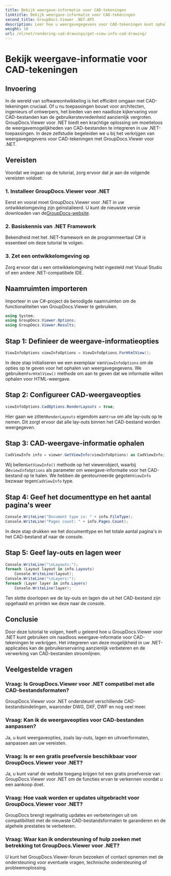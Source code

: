 ```yaml
---
title: Bekijk weergave-informatie voor CAD-tekeningen
linktitle: Bekijk weergave-informatie voor CAD-tekeningen
second_title: GroupDocs.Viewer .NET-API
description: Leer hoe u weergavegegevens voor CAD-tekeningen kunt ophalen met GroupDocs.Viewer voor .NET. Verbeter uw .NET-applicaties met naadloze verwerking van CAD-bestanden.
weight: 10
url: /nl/net/rendering-cad-drawings/get-view-info-cad-drawing/
---
```


# Bekijk weergave-informatie voor CAD-tekeningen

## Invoering
In de wereld van softwareontwikkeling is het efficiënt omgaan met CAD-tekeningen cruciaal. Of u nu toepassingen bouwt voor architecten, ingenieurs of ontwerpers, het bieden van een naadloze kijkervaring voor CAD-bestanden kan de gebruikerstevredenheid aanzienlijk vergroten. GroupDocs.Viewer voor .NET biedt een krachtige oplossing om moeiteloos de weergavemogelijkheden van CAD-bestanden te integreren in uw .NET-toepassingen. In deze zelfstudie begeleiden we u bij het verkrijgen van weergavegegevens voor CAD-tekeningen met GroupDocs.Viewer voor .NET.
## Vereisten
Voordat we ingaan op de tutorial, zorg ervoor dat je aan de volgende vereisten voldoet:
### 1. Installeer GroupDocs.Viewer voor .NET
 Eerst en vooral moet GroupDocs.Viewer voor .NET in uw ontwikkelomgeving zijn geïnstalleerd. U kunt de nieuwste versie downloaden van de[GroupDocs-website](https://releases.groupdocs.com/viewer/net/).
### 2. Basiskennis van .NET Framework
Bekendheid met het .NET-framework en de programmeertaal C# is essentieel om deze tutorial te volgen.
### 3. Zet een ontwikkelomgeving op
Zorg ervoor dat u een ontwikkelomgeving hebt ingesteld met Visual Studio of een andere .NET-compatibele IDE.

## Naamruimten importeren
Importeer in uw C#-project de benodigde naamruimten om de functionaliteiten van GroupDocs.Viewer te gebruiken.

```csharp
using System;
using GroupDocs.Viewer.Options;
using GroupDocs.Viewer.Results;
```

## Stap 1: Definieer de weergave-informatieopties
```csharp
ViewInfoOptions viewInfoOptions = ViewInfoOptions.ForHtmlView();
```
 In deze stap initialiseren we een exemplaar van`ViewInfoOptions` om de opties op te geven voor het ophalen van weergavegegevens. We gebruiken`ForHtmlView()` methode om aan te geven dat we informatie willen ophalen voor HTML-weergave.
## Stap 2: Configureer CAD-weergaveopties
```csharp
viewInfoOptions.CadOptions.RenderLayouts = true;
```
 Hier gaan we zitten`RenderLayouts` eigendom aan`true` om alle lay-outs op te nemen. Dit zorgt ervoor dat alle lay-outs binnen het CAD-bestand worden weergegeven.
## Stap 3: CAD-weergave-informatie ophalen
```csharp
CadViewInfo info = viewer.GetViewInfo(viewInfoOptions) as CadViewInfo;
```
 Wij bellen`GetViewInfo()` methode op het viewerobject, waarbij de`viewInfoOptions` als parameter om weergave-informatie voor het CAD-bestand op te halen. We hebben de geretourneerde gegoten`ViewInfo` bezwaar tegen`CadViewInfo` type.
## Stap 4: Geef het documenttype en het aantal pagina's weer
```csharp
Console.WriteLine("Document type is: " + info.FileType);
Console.WriteLine("Pages count: " + info.Pages.Count);
```
In deze stap drukken we het documenttype en het totale aantal pagina's in het CAD-bestand af naar de console.
## Stap 5: Geef lay-outs en lagen weer
```csharp
Console.WriteLine("\nLayouts:");
foreach (Layout layout in info.Layouts)
    Console.WriteLine(layout);
Console.WriteLine("\nLayers:");
foreach (Layer layer in info.Layers)
    Console.WriteLine(layer);
```
Ten slotte doorlopen we de lay-outs en lagen die uit het CAD-bestand zijn opgehaald en printen we deze naar de console.

## Conclusie
Door deze tutorial te volgen, heeft u geleerd hoe u GroupDocs.Viewer voor .NET kunt gebruiken om naadloos weergave-informatie voor CAD-tekeningen te verkrijgen. Het integreren van deze mogelijkheid in uw .NET-applicaties kan de gebruikerservaring aanzienlijk verbeteren en de verwerking van CAD-bestanden stroomlijnen.
## Veelgestelde vragen
### Vraag: Is GroupDocs.Viewer voor .NET compatibel met alle CAD-bestandsformaten?
GroupDocs.Viewer voor .NET ondersteunt verschillende CAD-bestandsindelingen, waaronder DWG, DXF, DWF en nog veel meer.
### Vraag: Kan ik de weergaveopties voor CAD-bestanden aanpassen?
Ja, u kunt weergaveopties, zoals lay-outs, lagen en uitvoerformaten, aanpassen aan uw vereisten.
### Vraag: Is er een gratis proefversie beschikbaar voor GroupDocs.Viewer voor .NET?
Ja, u kunt vanaf de website toegang krijgen tot een gratis proefversie van GroupDocs.Viewer voor .NET om de functies ervan te verkennen voordat u een aankoop doet.
### Vraag: Hoe vaak worden er updates uitgebracht voor GroupDocs.Viewer voor .NET?
GroupDocs brengt regelmatig updates en verbeteringen uit om compatibiliteit met de nieuwste CAD-bestandsformaten te garanderen en de algehele prestaties te verbeteren.
### Vraag: Waar kan ik ondersteuning of hulp zoeken met betrekking tot GroupDocs.Viewer voor .NET?
U kunt het GroupDocs.Viewer-forum bezoeken of contact opnemen met de ondersteuning voor eventuele vragen, technische ondersteuning of probleemoplossing.
